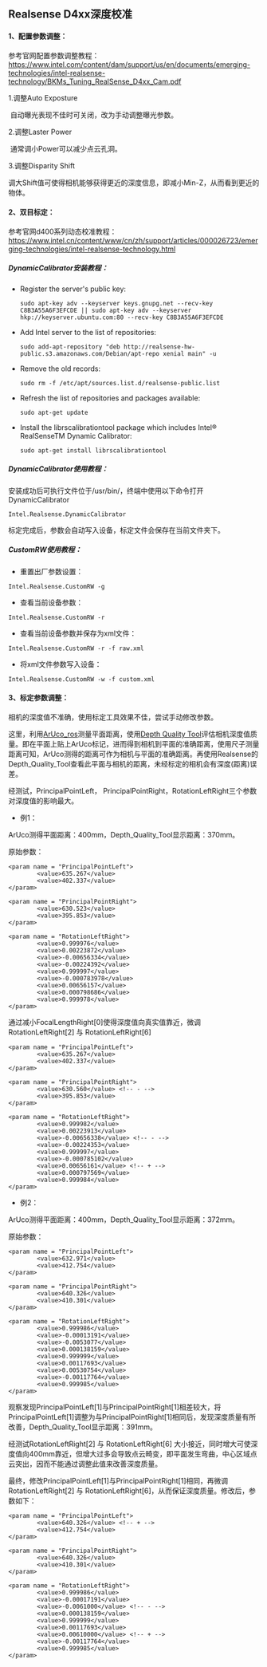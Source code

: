 ## Realsense D4xx深度校准

#### 1、配置参数调整：

参考官网配置参数调整教程：https://www.intel.com/content/dam/support/us/en/documents/emerging-technologies/intel-realsense-technology/BKMs_Tuning_RealSense_D4xx_Cam.pdf

1.调整Auto Exposture

​	自动曝光表现不佳时可关闭，改为手动调整曝光参数。

2.调整Laster Power

​	通常调小Power可以减少点云孔洞。

3.调整Disparity Shift

​	调大Shift值可使得相机能够获得更近的深度信息，即减小Min-Z，从而看到更近的物体。

#### 2、双目标定：

参考官网d400系列动态校准教程：https://www.intel.cn/content/www/cn/zh/support/articles/000026723/emerging-technologies/intel-realsense-technology.html

##### DynamicCalibrator安装教程：

- Register the server's public key:

  ```
  sudo apt-key adv --keyserver keys.gnupg.net --recv-key C8B3A55A6F3EFCDE || sudo apt-key adv --keyserver hkp://keyserver.ubuntu.com:80 --recv-key C8B3A55A6F3EFCDE
  ```

- Add Intel server to the list of repositories:

  ```
  sudo add-apt-repository "deb http://realsense-hw-public.s3.amazonaws.com/Debian/apt-repo xenial main" -u
  ```

- Remove the old records:

  ```
  sudo rm -f /etc/apt/sources.list.d/realsense-public.list
  ```

- Refresh the list of repositories and packages available:

  ```
  sudo apt-get update
  ```

- Install the librscalibrationtool package which includes Intel® RealSenseTM Dynamic
  Calibrator:

  ```
  sudo apt-get install librscalibrationtool
  ```

##### DynamicCalibrator使用教程：

安装成功后可执行文件位于/usr/bin/，终端中使用以下命令打开DynamicCalibrator

```
Intel.Realsense.DynamicCalibrator
```

标定完成后，参数会自动写入设备，标定文件会保存在当前文件夹下。

##### CustomRW使用教程：

- 重置出厂参数设置：

```
Intel.Realsense.CustomRW -g
```

- 查看当前设备参数：

```
Intel.Realsense.CustomRW -r
```

- 查看当前设备参数并保存为xml文件：

```
Intel.Realsense.CustomRW -r -f raw.xml
```

- 将xml文件参数写入设备：

```
Intel.Realsense.CustomRW -w -f custom.xml
```

#### 3、标定参数调整：

相机的深度值不准确，使用标定工具效果不佳，尝试手动修改参数。

这里，利用[ArUco_ros](https://github.com/pal-robotics/aruco_ros)测量平面距离，使用[Depth Quality Tool](https://github.com/IntelRealSense/librealsense/tree/master/tools/depth-quality)评估相机深度值质量。即在平面上贴上ArUco标记，进而得到相机到平面的准确距离，使用尺子测量距离可知，ArUco测得的距离可作为相机与平面的准确距离。再使用Realsense的Depth_Quality_Tool查看此平面与相机的距离，未经标定的相机会有深度(距离)误差。

经测试，PrincipalPointLeft， PrincipalPointRight，RotationLeftRight三个参数对深度值的影响最大。

- 例1：

ArUco测得平面距离：400mm，Depth_Quality_Tool显示距离：370mm。

原始参数：

```
<param name = "PrincipalPointLeft">
        <value>635.267</value>
        <value>402.337</value>
</param>

<param name = "PrincipalPointRight">
        <value>630.523</value>
        <value>395.853</value>
</param>

<param name = "RotationLeftRight">
        <value>0.999976</value>
        <value>0.00223872</value>
        <value>-0.00656334</value>
        <value>-0.00224392</value>
        <value>0.999997</value>
        <value>-0.000783978</value>
        <value>0.00656157</value>
        <value>0.000798686</value>
        <value>0.999978</value>
</param>
```

通过减小FocalLengthRight[0]使得深度值向真实值靠近，微调RotationLeftRight[2] 与 RotationLeftRight[6]

```
<param name = "PrincipalPointLeft">
        <value>635.267</value>
        <value>402.337</value>
</param>
    
<param name = "PrincipalPointRight">
        <value>630.560</value> <!-- - -->
        <value>395.853</value>
</param>

<param name = "RotationLeftRight">
        <value>0.999982</value>
        <value>0.00223913</value>
        <value>-0.00656338</value> <!-- - -->
        <value>-0.00224353</value>
        <value>0.999997</value>
        <value>-0.000785102</value>
        <value>0.00656161</value> <!-- + -->
        <value>0.000797569</value>
        <value>0.999984</value>
</param>
```
- 例2：

ArUco测得平面距离：400mm，Depth_Quality_Tool显示距离：372mm。

原始参数：

```
<param name = "PrincipalPointLeft">
        <value>632.971</value>
        <value>412.754</value>
</param>

<param name = "PrincipalPointRight">
        <value>640.326</value>
        <value>410.301</value>
</param>

<param name = "RotationLeftRight">
        <value>0.999986</value>
        <value>-0.00013191</value>
        <value>-0.0053077</value>
        <value>0.000138159</value>
        <value>0.999999</value>
        <value>0.00117693</value>
        <value>0.00530754</value>
        <value>-0.00117764</value>
        <value>0.999985</value>
</param>
```

观察发现PrincipalPointLeft[1]与PrincipalPointRight[1]相差较大，将PrincipalPointLeft[1]调整为与PrincipalPointRight[1]相同后，发现深度质量有所改善，Depth_Quality_Tool显示距离：391mm。

经测试RotationLeftRight[2] 与 RotationLeftRight[6] 大小接近，同时增大可使深度值向400mm靠近，但增大过多会导致点云畸变，即平面发生弯曲，中心区域点云突出，因而不能通过调整此值来改善深度质量。

最终，修改PrincipalPointLeft[1]与PrincipalPointRight[1]相同，再微调RotationLeftRight[2] 与 RotationLeftRight[6]，从而保证深度质量。修改后，参数如下：

```
<param name = "PrincipalPointLeft">
        <value>640.326</value> <!-- + -->
        <value>412.754</value>
</param>

<param name = "PrincipalPointRight">
        <value>640.326</value>
        <value>410.301</value>
</param>

<param name = "RotationLeftRight">
        <value>0.999986</value>
        <value>-0.00017191</value>
        <value>-0.0061000</value> <!-- - -->
        <value>0.000138159</value>
        <value>0.999999</value>
        <value>0.00117693</value>
        <value>0.00610000</value> <!-- + -->
        <value>-0.00117764</value>
        <value>0.999985</value>
</param>
```
